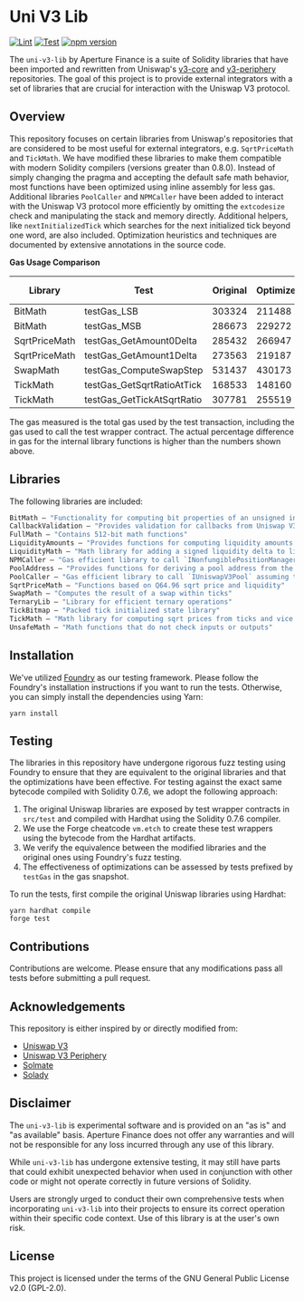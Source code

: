 # Uni V3 Lib

[![Lint](https://github.com/Aperture-Finance/uni-v3-lib/actions/workflows/lint.yml/badge.svg)](https://github.com/Aperture-Finance/uni-v3-lib/actions/workflows/lint.yml)
[![Test](https://github.com/Aperture-Finance/uni-v3-lib/actions/workflows/test.yml/badge.svg)](https://github.com/Aperture-Finance/uni-v3-lib/actions/workflows/test.yml)
[![npm version](https://img.shields.io/npm/v/@aperture_finance/uni-v3-lib/latest.svg)](https://www.npmjs.com/package/@aperture_finance/uni-v3-lib/v/latest)

The `uni-v3-lib` by Aperture Finance is a suite of Solidity libraries that have been imported and rewritten from
Uniswap's [v3-core](https://github.com/Uniswap/v3-core) and [v3-periphery](https://github.com/Uniswap/v3-periphery)
repositories. The goal of this project is to provide external integrators with a set of libraries that are crucial for
interaction with the Uniswap V3 protocol.

## Overview

This repository focuses on certain libraries from Uniswap's repositories that are considered to be most useful for
external integrators, e.g. `SqrtPriceMath` and `TickMath`. We have modified these libraries to make them compatible with
modern Solidity compilers (versions greater than 0.8.0). Instead of simply changing the pragma and accepting the default
safe math behavior, most functions have been optimized using inline assembly for less gas. Additional
libraries `PoolCaller` and `NPMCaller` have been added to interact with the Uniswap V3 protocol more efficiently by
omitting the `extcodesize` check and manipulating the stack and memory directly. Additional helpers,
like `nextInitializedTick` which searches for the next initialized tick beyond one word, are also included. Optimization
heuristics and techniques are documented by extensive annotations in the source code.

**Gas Usage Comparison**

| Library       | Test                       | Original | Optimized | Gas Efficiency |
|---------------|----------------------------|----------|-----------|----------------|
| BitMath       | testGas_LSB                | 303324   | 211488    | 30.26%         |
| BitMath       | testGas_MSB                | 286673   | 229272    | 20.00%         |
| SqrtPriceMath | testGas_GetAmount0Delta    | 285432   | 266947    | 6.47%          |
| SqrtPriceMath | testGas_GetAmount1Delta    | 273563   | 219187    | 19.88%         |
| SwapMath      | testGas_ComputeSwapStep    | 531437   | 430173    | 19.03%         |
| TickMath      | testGas_GetSqrtRatioAtTick | 168533   | 148160    | 12.09%         |
| TickMath      | testGas_GetTickAtSqrtRatio | 307781   | 255519    | 16.98%         |

The gas measured is the total gas used by the test transaction, including the gas used to call the test wrapper
contract. The actual percentage difference in gas for the internal library functions is higher than the numbers shown
above.

## Libraries

The following libraries are included:

```ml
BitMath — "Functionality for computing bit properties of an unsigned integer"
CallbackValidation — "Provides validation for callbacks from Uniswap V3 Pools"
FullMath — "Contains 512-bit math functions"
LiquidityAmounts — "Provides functions for computing liquidity amounts from token amounts and prices"
LiquidityMath — "Math library for adding a signed liquidity delta to liquidity"
NPMCaller — "Gas efficient library to call `INonfungiblePositionManager` assuming it exists"
PoolAddress — "Provides functions for deriving a pool address from the factory, tokens, and the fee"
PoolCaller — "Gas efficient library to call `IUniswapV3Pool` assuming the pool exists"
SqrtPriceMath — "Functions based on Q64.96 sqrt price and liquidity"
SwapMath — "Computes the result of a swap within ticks"
TernaryLib — "Library for efficient ternary operations"
TickBitmap — "Packed tick initialized state library"
TickMath — "Math library for computing sqrt prices from ticks and vice versa"
UnsafeMath — "Math functions that do not check inputs or outputs"
```

## Installation

We've utilized [Foundry](https://github.com/foundry-rs/foundry) as our testing framework. Please follow the Foundry's
installation instructions if you want to run the tests. Otherwise, you can simply install the dependencies using Yarn:

```shell
yarn install
```

## Testing

The libraries in this repository have undergone rigorous fuzz testing using Foundry to ensure that they are equivalent
to the original libraries and that the optimizations have been effective. For testing against the exact same bytecode
compiled with Solidity 0.7.6, we adopt the following approach:

1. The original Uniswap libraries are exposed by test wrapper contracts in `src/test` and compiled with Hardhat using
   the Solidity 0.7.6 compiler.
2. We use the Forge cheatcode `vm.etch` to create these test wrappers using the bytecode from the Hardhat artifacts.
3. We verify the equivalence between the modified libraries and the original ones using Foundry's fuzz testing.
4. The effectiveness of optimizations can be assessed by tests prefixed by `testGas` in the gas snapshot.

To run the tests, first compile the original Uniswap libraries using Hardhat:

```shell
yarn hardhat compile
forge test
```

## Contributions

Contributions are welcome. Please ensure that any modifications pass all tests before submitting a pull request.

## Acknowledgements

This repository is either inspired by or directly modified from:

- [Uniswap V3](https://github.com/Uniswap/v3-core)
- [Uniswap V3 Periphery](https://github.com/Uniswap/v3-periphery)
- [Solmate](https://github.com/transmissions11/solmate)
- [Solady](https://github.com/Vectorized/solady)

## Disclaimer

The `uni-v3-lib` is experimental software and is provided on an "as is" and "as available" basis. Aperture Finance does
not offer any warranties and will not be responsible for any loss incurred through any use of this library.

While `uni-v3-lib` has undergone extensive testing, it may still have parts that could exhibit unexpected behavior when
used in conjunction with other code or might not operate correctly in future versions of Solidity.

Users are strongly urged to conduct their own comprehensive tests when incorporating `uni-v3-lib` into their projects to
ensure its correct operation within their specific code context. Use of this library is at the user's own risk.

## License

This project is licensed under the terms of the GNU General Public License v2.0 (GPL-2.0).
